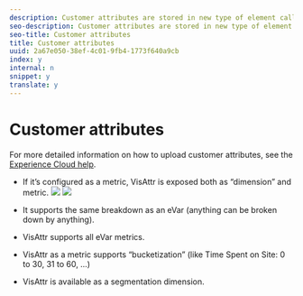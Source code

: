 ```yaml
---
description: Customer attributes are stored in new type of element called VisAttr, which can be configured as a dimension or a metric.
seo-description: Customer attributes are stored in new type of element called VisAttr, which can be configured as a dimension or a metric.
seo-title: Customer attributes
title: Customer attributes
uuid: 2a67e050-38ef-4c01-9fb4-1773f640a9cb
index: y
internal: n
snippet: y
translate: y
---
```


# Customer attributes

For more detailed information on how to upload customer attributes, see the [ Experience Cloud help](https://marketing.adobe.com/resources/help/en_US/mcloud/attributes.html). 

* If it’s configured as a metric, VisAttr is exposed both as “dimension” and metric. ![](assets/ca_metrics.png) ![](assets/ca_dimension.png) 

* It supports the same breakdown as an eVar (anything can be broken down by anything).
* VisAttr supports all eVar metrics.
* VisAttr as a metric supports “bucketization” (like Time Spent on Site: 0 to 30, 31 to 60, …)
* VisAttr is available as a segmentation dimension.
